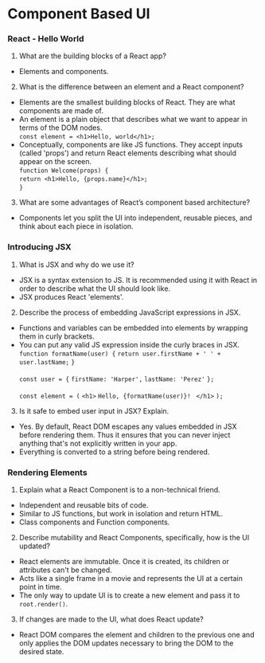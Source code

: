 # Component Based UI

### React - Hello World 
1. What are the building blocks of a React app?
- Elements and components. 

2. What is the difference between an element and a React component?
- Elements are the smallest building blocks of React. They are what components are made of. 
- An element is a plain object that describes what we want to appear in terms of the DOM nodes. <br>
`const element = <h1>Hello, world</h1>;`
- Conceptually, components are like JS functions. They accept inputs (called 'props') and return React elements describing what should appear on the screen. <br>
`function Welcome(props) {` <br>
  `return <h1>Hello, {props.name}</h1>;` <br>
`}`

3. What are some advantages of React’s component based architecture?
- Components let you split the UI into independent, reusable pieces, and think about each piece in isolation. 

### Introducing JSX 
1. What is JSX and why do we use it?
- JSX is a syntax extension to JS. It is recommended using it with React in order to describe what the UI should look like. 
- JSX produces React 'elements'. 

2. Describe the process of embedding JavaScript expressions in JSX.
- Functions and variables can be embedded into elements by wrapping them in curly brackets. 
- You can put any valid JS expression inside the curly braces in JSX. <br>
`function formatName(user) {`
  `return user.firstName + ' ' + user.lastName;`
`}`
<br><br>
`const user = {`
  `firstName: 'Harper',`
  `lastName: 'Perez'`
`};`
<br><br>
`const element = (`
  `<h1>`
    `Hello, {formatName(user)}!`
 ` </h1>`
`);`

3. Is it safe to embed user input in JSX? Explain.
- Yes. By default, React DOM escapes any values embedded in JSX before rendering them. Thus it ensures that you can never inject anything that's not explicitly written in your app. 
- Everything is converted to a string before being rendered. 

### Rendering Elements
1. Explain what a React Component is to a non-technical friend.
- Independent and reusable bits of code. 
- Similar to JS functions, but work in isolation and return HTML.
- Class components and Function components. 

2. Describe mutability and React Components, specifically, how is the UI updated?
- React elements are immutable. Once it is created, its children or attributes can't be changed. 
- Acts like a single frame in a movie and represents the UI at a certain point in time.
- The only way to update UI is to create a new element and pass it to `root.render()`.

3. If changes are made to the UI, what does React update?
- React DOM compares the element and children to the previous one and only applies the DOM updates necessary to bring the DOM to the desired state. 
